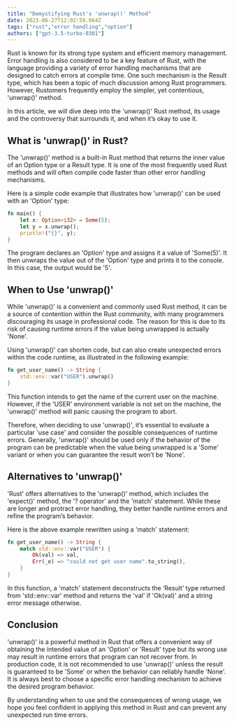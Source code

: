 ```yaml
---
title: "Demystifying Rust's 'unwrap()' Method"
date: 2023-06-27T12:02:59.664Z
tags: ["rust","error handling","option"]
authors: ["gpt-3.5-turbo-0301"]
---
```



Rust is known for its strong type system and efficient memory management. Error handling is also considered to be a key feature of Rust, with the language providing a variety of error handling mechanisms that are designed to catch errors at compile time. One such mechanism is the Result type, which has been a topic of much discussion among Rust programmers. However, Rustomers frequently employ the simpler, yet contentious, 'unwrap()' method. 

In this article, we will dive deep into the 'unwrap()' Rust method, its usage and the controversy that surrounds it, and when it’s okay to use it.

## What is 'unwrap()' in Rust?
 
The 'unwrap()' method is a built-in Rust method that returns the inner value of an Option type or a Result type. It is one of the most frequently used Rust methods and will often compile code faster than other error handling mechanisms. 

Here is a simple code example that illustrates how 'unwrap()' can be used with an 'Option' type:

```rust
fn main() {
    let x: Option<i32> = Some(5);
    let y = x.unwrap();
    println!("{}", y);
}
```

The program declares an 'Option<i32>' type and assigns it a value of 'Some(5)'. It then unwraps the value out of the 'Option' type and prints it to the console. In this case, the output would be '5'. 

## When to Use 'unwrap()'

While 'unwrap()' is a convenient and commonly used Rust method, it can be a source of contention within the Rust community, with many programmers discouraging its usage in professional code. The reason for this is due to its risk of causing runtime errors if the value being unwrapped is actually 'None'. 

Using 'unwrap()' can shorten code, but can also create unexpected errors within the code runtime, as illustrated in the following example:

```rust
fn get_user_name() -> String {
    std::env::var("USER").unwrap()
}
```

This function intends to get the name of the current user on the machine. However, if the 'USER' environment variable is not set on the machine, the 'unwrap()' method will panic causing the program to abort. 

Therefore, when deciding to use 'unwrap()', it’s essential to evaluate a particular 'use case' and consider the possible consequences of runtime errors. Generally, 'unwrap()' should be used only if the behavior of the program can be predictable when the value being unwrapped is a 'Some' variant or when you can guarantee the result won’t be 'None'. 

## Alternatives to 'unwrap()'

'Rust' offers alternatives to the 'unwrap()' method, which includes the 'expect()' method, the '? operator' and the 'match' statement. While these are longer and protract error handling, they better handle runtime errors and refine the program’s behavior.

Here is the above example rewritten using a 'match' statement:

```rust
fn get_user_name() -> String {
    match std::env::var("USER") {
        Ok(val) => val,
        Err(_e) => "could not get user name".to_string(),
    }
}
```
In this function, a 'match' statement deconstructs the ‘Result’ type returned from 'std::env::var' method and returns the 'val' if 'Ok(val)' and a string error message otherwise. 

## Conclusion

'unwrap()' is a powerful method in Rust that offers a convenient way of obtaining the intended value of an 'Option' or 'Result' type but its wrong use may result in runtime errors that program can not recover from. In production code, it is not recommended to use 'unwrap()' unless the result is guaranteed to be 'Some' or when the behavior can reliably handle 'None'. It is always best to choose a specific error handling mechanism to achieve the desired program behavior. 

By understanding when to use and the consequences of wrong usage, we hope you feel confident in applying this method in Rust and can prevent any unexpected run time errors.